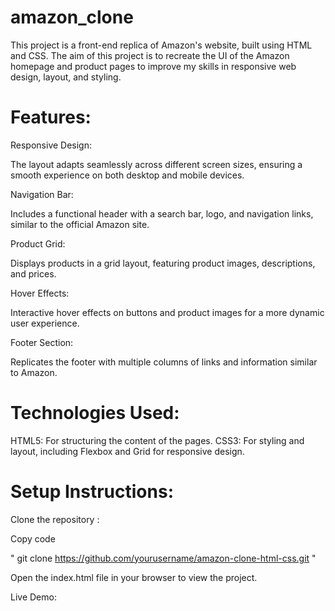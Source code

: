 # amazon_clone

This project is a front-end replica of Amazon's website, built using HTML and CSS. The aim of this project is to recreate the UI of the Amazon homepage and product pages to improve my skills in responsive web design, layout, and styling.

# Features:

Responsive Design:

The layout adapts seamlessly across different screen sizes, ensuring a smooth experience on both desktop and mobile devices.

Navigation Bar: 

Includes a functional header with a search bar, logo, and navigation links, similar to the official Amazon site.

Product Grid:

Displays products in a grid layout, featuring product images, descriptions, and prices.

Hover Effects: 

Interactive hover effects on buttons and product images for a more dynamic user experience.

Footer Section:

Replicates the footer with multiple columns of links and information similar to Amazon.

# Technologies Used:

HTML5: For structuring the content of the pages.
CSS3: For styling and layout, including Flexbox and Grid for responsive design.

# Setup Instructions:

Clone the repository :

Copy code

 " git clone https://github.com/yourusername/amazon-clone-html-css.git "
 
Open the index.html file in your browser to view the project.

Live Demo:

